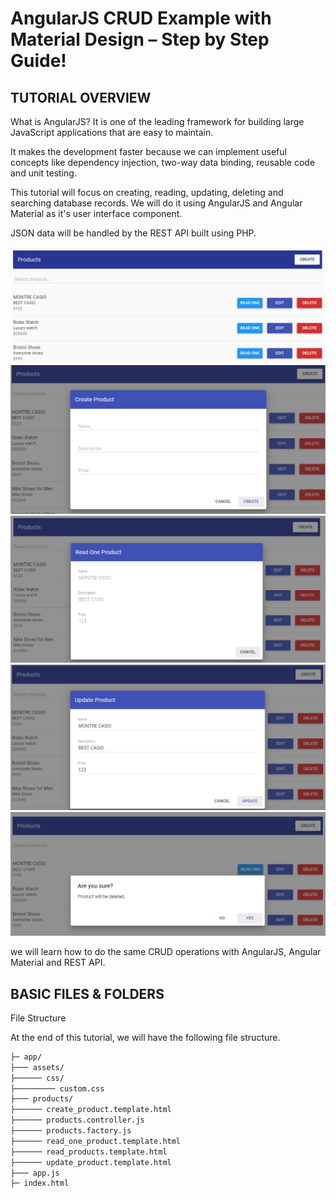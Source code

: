 AngularJS CRUD Example with Material Design – Step by Step Guide!
===

TUTORIAL OVERVIEW
---
What is AngularJS? It is one of the leading framework for building large JavaScript applications that are easy to maintain.

It makes the development faster because we can implement useful concepts like dependency injection, two-way data binding, reusable code and unit testing.

This tutorial will focus on creating, reading, updating, deleting and searching database records. We will do it using AngularJS and Angular Material as it's user interface component.

JSON data will be handled by the REST API built using PHP.



![alt text](https://github.com/akkaoui-abdou/Example-AngularJS-CRUD/blob/master/img/1.png)
![alt text](https://github.com/akkaoui-abdou/Example-AngularJS-CRUD/blob/master/img/2.png)
![alt text](https://github.com/akkaoui-abdou/Example-AngularJS-CRUD/blob/master/img/3.png)
![alt text](https://github.com/akkaoui-abdou/Example-AngularJS-CRUD/blob/master/img/4.png)
![alt text](https://github.com/akkaoui-abdou/Example-AngularJS-CRUD/blob/master/img/5.png)

we will learn how to do the same CRUD operations with AngularJS, Angular Material and REST API.

BASIC FILES & FOLDERS
---
File Structure

At the end of this tutorial, we will have the following file structure.

```html
├─ app/
├─── assets/
├────── css/
├───────── custom.css
├─── products/
├────── create_product.template.html
├────── products.controller.js
├────── products.factory.js
├────── read_one_product.template.html
├────── read_products.template.html
├────── update_product.template.html
├─── app.js
├─ index.html
```



